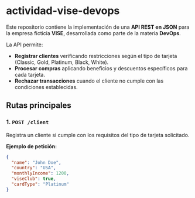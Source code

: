 # actividad-vise-devops

Este repositorio contiene la implementación de una **API REST en JSON** para la empresa ficticia **VISE**, desarrollada como parte de la materia **DevOps**.  

La API permite:  

- **Registrar clientes** verificando restricciones según el tipo de tarjeta (Classic, Gold, Platinum, Black, White).  
- **Procesar compras** aplicando beneficios y descuentos específicos para cada tarjeta.  
- **Rechazar transacciones** cuando el cliente no cumple con las condiciones establecidas.  

## Rutas principales

### 1. `POST /client`
Registra un cliente si cumple con los requisitos del tipo de tarjeta solicitado.  

**Ejemplo de petición:**
```json
{
  "name": "John Doe",
  "country": "USA",
  "monthlyIncome": 1200,
  "viseClub": true,
  "cardType": "Platinum"
}
